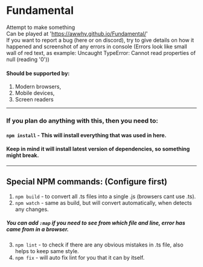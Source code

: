 # Fundamental
Attempt to make something\
Can be played at 'https://awwhy.github.io/Fundamental/' \
If you want to report a bug (here or on discord), try to give details on how it happened and screenshot of any errors in console (Errors look like small wall of red text, as example: Uncaught TypeError: Cannot read properties of null (reading '0'))

#### Should be supported by:
1. Modern browsers,
2. Mobile devices,
3. Screen readers

---
### If you plan do anything with this, then you need to:
#### `npm install` - This will install everything that was used in here.
#### Keep in mind it will install latest version of dependencies, so something might break.
---

## Special NPM commands: (Configure first)
1. `npm build` - to convert all .ts files into a single .js (browsers cant use .ts).
2. `npm watch` - same as build, but will convert automatically, when detects any changes.
##### You can add `:map` if you need to see from which file and line, error has came from in a browser.
3. `npm lint` - to check if there are any obvious mistakes in .ts file, also helps to keep same style.
4. `npm fix` - will auto fix lint for you that it can by itself.
